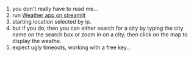 1. you don't really have to read me...
2. run [Weather app on streamlit](https://weatherproj1-danielc.streamlit.app/)
4. starting location selected by ip.
5. but if you do, then you can either search for a city by typing the city name on the search box or zoom in on a city, then click on the map to display the weathe.
6. expect ugly timeouts, working with a free key...
   
   
